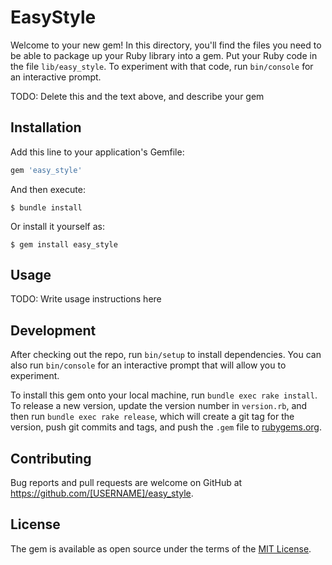 # EasyStyle

Welcome to your new gem! In this directory, you'll find the files you need to be able to package up your Ruby library into a gem. Put your Ruby code in the file `lib/easy_style`. To experiment with that code, run `bin/console` for an interactive prompt.

TODO: Delete this and the text above, and describe your gem

## Installation

Add this line to your application's Gemfile:

```ruby
gem 'easy_style'
```

And then execute:

    $ bundle install

Or install it yourself as:

    $ gem install easy_style

## Usage

TODO: Write usage instructions here

## Development

After checking out the repo, run `bin/setup` to install dependencies. You can also run `bin/console` for an interactive prompt that will allow you to experiment.

To install this gem onto your local machine, run `bundle exec rake install`. To release a new version, update the version number in `version.rb`, and then run `bundle exec rake release`, which will create a git tag for the version, push git commits and tags, and push the `.gem` file to [rubygems.org](https://rubygems.org).

## Contributing

Bug reports and pull requests are welcome on GitHub at https://github.com/[USERNAME]/easy_style.


## License

The gem is available as open source under the terms of the [MIT License](https://opensource.org/licenses/MIT).
